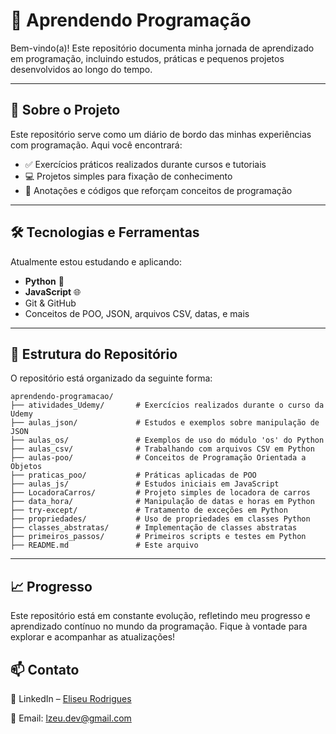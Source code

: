 # 📘 Aprendendo Programação
Bem-vindo(a)! Este repositório documenta minha jornada de aprendizado em programação, incluindo estudos, práticas e pequenos projetos desenvolvidos ao longo do tempo.

---
## 🚀 Sobre o Projeto

Este repositório serve como um diário de bordo das minhas experiências com programação. Aqui você encontrará:

- ✅ Exercícios práticos realizados durante cursos e tutoriais
- 💻 Projetos simples para fixação de conhecimento
- 🧠 Anotações e códigos que reforçam conceitos de programação

---
## 🛠️ Tecnologias e Ferramentas

Atualmente estou estudando e aplicando:

- **Python** 🐍
- **JavaScript** 🌐
- Git & GitHub
- Conceitos de POO, JSON, arquivos CSV, datas, e mais

---

## 📂 Estrutura do Repositório
O repositório está organizado da seguinte forma:
```
aprendendo-programacao/
├── atividades_Udemy/       # Exercícios realizados durante o curso da Udemy
├── aulas_json/             # Estudos e exemplos sobre manipulação de JSON
├── aulas_os/               # Exemplos de uso do módulo 'os' do Python
├── aulas_csv/              # Trabalhando com arquivos CSV em Python
├── aulas-poo/              # Conceitos de Programação Orientada a Objetos
├── praticas_poo/           # Práticas aplicadas de POO
├── aulas_js/               # Estudos iniciais em JavaScript
├── LocadoraCarros/         # Projeto simples de locadora de carros
├── data_hora/              # Manipulação de datas e horas em Python
├── try-except/             # Tratamento de exceções em Python
├── propriedades/           # Uso de propriedades em classes Python
├── classes_abstratas/      # Implementação de classes abstratas
├── primeiros_passos/       # Primeiros scripts e testes em Python
├── README.md               # Este arquivo

```
---

## 📈 Progresso
Este repositório está em constante evolução, refletindo meu progresso e aprendizado contínuo no mundo da programação. Fique à vontade para explorar e acompanhar as atualizações!

## 📫 Contato
💼 LinkedIn – [Eliseu Rodrigues](https://www.linkedin.com/in/eliseu-rodrigues-zeuz70nn/)

📧 Email: lzeu.dev@gmail.com